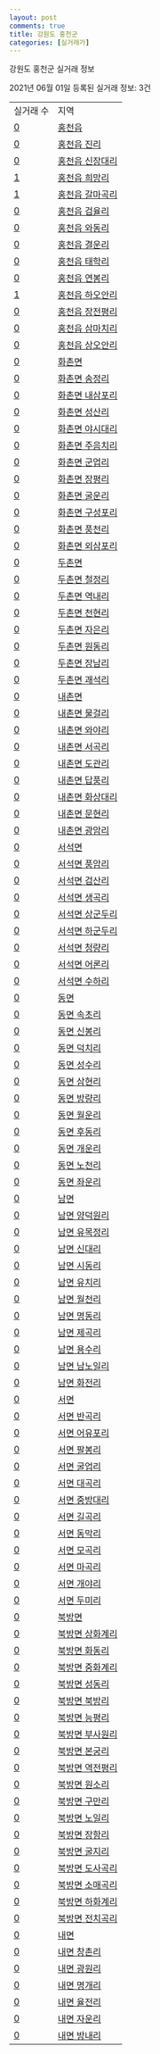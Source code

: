 ```yaml
---
layout: post
comments: true
title: 강원도 홍천군
categories: [실거래가]
---
```


강원도 홍천군 실거래 정보

2021년 06월 01일 등록된 실거래 정보: 3건


<table>
  <tr>
    <td>실거래 수</td>
    <td>지역</td>
  </tr>

  
  <tr>
    <td><a href="4272025000.html">0</a></td>
    <td><a href="4272025000.html">홍천읍</a></td>
  </tr>
    

  <tr>
    <td><a href="4272025021.html">0</a></td>
    <td><a href="4272025021.html">홍천읍 진리</a></td>
  </tr>
    

  <tr>
    <td><a href="4272025022.html">0</a></td>
    <td><a href="4272025022.html">홍천읍 신장대리</a></td>
  </tr>
    

  <tr>
    <td><a href="4272025023.html">1</a></td>
    <td><a href="4272025023.html">홍천읍 희망리</a></td>
  </tr>
    

  <tr>
    <td><a href="4272025024.html">1</a></td>
    <td><a href="4272025024.html">홍천읍 갈마곡리</a></td>
  </tr>
    

  <tr>
    <td><a href="4272025025.html">0</a></td>
    <td><a href="4272025025.html">홍천읍 검율리</a></td>
  </tr>
    

  <tr>
    <td><a href="4272025026.html">0</a></td>
    <td><a href="4272025026.html">홍천읍 와동리</a></td>
  </tr>
    

  <tr>
    <td><a href="4272025027.html">0</a></td>
    <td><a href="4272025027.html">홍천읍 결운리</a></td>
  </tr>
    

  <tr>
    <td><a href="4272025028.html">0</a></td>
    <td><a href="4272025028.html">홍천읍 태학리</a></td>
  </tr>
    

  <tr>
    <td><a href="4272025029.html">0</a></td>
    <td><a href="4272025029.html">홍천읍 연봉리</a></td>
  </tr>
    

  <tr>
    <td><a href="4272025030.html">1</a></td>
    <td><a href="4272025030.html">홍천읍 하오안리</a></td>
  </tr>
    

  <tr>
    <td><a href="4272025031.html">0</a></td>
    <td><a href="4272025031.html">홍천읍 장전평리</a></td>
  </tr>
    

  <tr>
    <td><a href="4272025032.html">0</a></td>
    <td><a href="4272025032.html">홍천읍 삼마치리</a></td>
  </tr>
    

  <tr>
    <td><a href="4272025033.html">0</a></td>
    <td><a href="4272025033.html">홍천읍 상오안리</a></td>
  </tr>
    

  <tr>
    <td><a href="4272031000.html">0</a></td>
    <td><a href="4272031000.html">화촌면</a></td>
  </tr>
    

  <tr>
    <td><a href="4272031021.html">0</a></td>
    <td><a href="4272031021.html">화촌면 송정리</a></td>
  </tr>
    

  <tr>
    <td><a href="4272031022.html">0</a></td>
    <td><a href="4272031022.html">화촌면 내삼포리</a></td>
  </tr>
    

  <tr>
    <td><a href="4272031023.html">0</a></td>
    <td><a href="4272031023.html">화촌면 성산리</a></td>
  </tr>
    

  <tr>
    <td><a href="4272031024.html">0</a></td>
    <td><a href="4272031024.html">화촌면 야시대리</a></td>
  </tr>
    

  <tr>
    <td><a href="4272031025.html">0</a></td>
    <td><a href="4272031025.html">화촌면 주음치리</a></td>
  </tr>
    

  <tr>
    <td><a href="4272031026.html">0</a></td>
    <td><a href="4272031026.html">화촌면 군업리</a></td>
  </tr>
    

  <tr>
    <td><a href="4272031027.html">0</a></td>
    <td><a href="4272031027.html">화촌면 장평리</a></td>
  </tr>
    

  <tr>
    <td><a href="4272031028.html">0</a></td>
    <td><a href="4272031028.html">화촌면 굴운리</a></td>
  </tr>
    

  <tr>
    <td><a href="4272031029.html">0</a></td>
    <td><a href="4272031029.html">화촌면 구성포리</a></td>
  </tr>
    

  <tr>
    <td><a href="4272031030.html">0</a></td>
    <td><a href="4272031030.html">화촌면 풍천리</a></td>
  </tr>
    

  <tr>
    <td><a href="4272031031.html">0</a></td>
    <td><a href="4272031031.html">화촌면 외삼포리</a></td>
  </tr>
    

  <tr>
    <td><a href="4272032000.html">0</a></td>
    <td><a href="4272032000.html">두촌면</a></td>
  </tr>
    

  <tr>
    <td><a href="4272032021.html">0</a></td>
    <td><a href="4272032021.html">두촌면 철정리</a></td>
  </tr>
    

  <tr>
    <td><a href="4272032022.html">0</a></td>
    <td><a href="4272032022.html">두촌면 역내리</a></td>
  </tr>
    

  <tr>
    <td><a href="4272032023.html">0</a></td>
    <td><a href="4272032023.html">두촌면 천현리</a></td>
  </tr>
    

  <tr>
    <td><a href="4272032024.html">0</a></td>
    <td><a href="4272032024.html">두촌면 자은리</a></td>
  </tr>
    

  <tr>
    <td><a href="4272032025.html">0</a></td>
    <td><a href="4272032025.html">두촌면 원동리</a></td>
  </tr>
    

  <tr>
    <td><a href="4272032026.html">0</a></td>
    <td><a href="4272032026.html">두촌면 장남리</a></td>
  </tr>
    

  <tr>
    <td><a href="4272032027.html">0</a></td>
    <td><a href="4272032027.html">두촌면 괘석리</a></td>
  </tr>
    

  <tr>
    <td><a href="4272033000.html">0</a></td>
    <td><a href="4272033000.html">내촌면</a></td>
  </tr>
    

  <tr>
    <td><a href="4272033021.html">0</a></td>
    <td><a href="4272033021.html">내촌면 물걸리</a></td>
  </tr>
    

  <tr>
    <td><a href="4272033022.html">0</a></td>
    <td><a href="4272033022.html">내촌면 와야리</a></td>
  </tr>
    

  <tr>
    <td><a href="4272033023.html">0</a></td>
    <td><a href="4272033023.html">내촌면 서곡리</a></td>
  </tr>
    

  <tr>
    <td><a href="4272033024.html">0</a></td>
    <td><a href="4272033024.html">내촌면 도관리</a></td>
  </tr>
    

  <tr>
    <td><a href="4272033025.html">0</a></td>
    <td><a href="4272033025.html">내촌면 답풍리</a></td>
  </tr>
    

  <tr>
    <td><a href="4272033026.html">0</a></td>
    <td><a href="4272033026.html">내촌면 화상대리</a></td>
  </tr>
    

  <tr>
    <td><a href="4272033027.html">0</a></td>
    <td><a href="4272033027.html">내촌면 문현리</a></td>
  </tr>
    

  <tr>
    <td><a href="4272033028.html">0</a></td>
    <td><a href="4272033028.html">내촌면 광암리</a></td>
  </tr>
    

  <tr>
    <td><a href="4272034000.html">0</a></td>
    <td><a href="4272034000.html">서석면</a></td>
  </tr>
    

  <tr>
    <td><a href="4272034021.html">0</a></td>
    <td><a href="4272034021.html">서석면 풍암리</a></td>
  </tr>
    

  <tr>
    <td><a href="4272034022.html">0</a></td>
    <td><a href="4272034022.html">서석면 검산리</a></td>
  </tr>
    

  <tr>
    <td><a href="4272034023.html">0</a></td>
    <td><a href="4272034023.html">서석면 생곡리</a></td>
  </tr>
    

  <tr>
    <td><a href="4272034024.html">0</a></td>
    <td><a href="4272034024.html">서석면 상군두리</a></td>
  </tr>
    

  <tr>
    <td><a href="4272034025.html">0</a></td>
    <td><a href="4272034025.html">서석면 하군두리</a></td>
  </tr>
    

  <tr>
    <td><a href="4272034026.html">0</a></td>
    <td><a href="4272034026.html">서석면 청량리</a></td>
  </tr>
    

  <tr>
    <td><a href="4272034027.html">0</a></td>
    <td><a href="4272034027.html">서석면 어론리</a></td>
  </tr>
    

  <tr>
    <td><a href="4272034028.html">0</a></td>
    <td><a href="4272034028.html">서석면 수하리</a></td>
  </tr>
    

  <tr>
    <td><a href="4272035000.html">0</a></td>
    <td><a href="4272035000.html">동면</a></td>
  </tr>
    

  <tr>
    <td><a href="4272035021.html">0</a></td>
    <td><a href="4272035021.html">동면 속초리</a></td>
  </tr>
    

  <tr>
    <td><a href="4272035022.html">0</a></td>
    <td><a href="4272035022.html">동면 신봉리</a></td>
  </tr>
    

  <tr>
    <td><a href="4272035023.html">0</a></td>
    <td><a href="4272035023.html">동면 덕치리</a></td>
  </tr>
    

  <tr>
    <td><a href="4272035024.html">0</a></td>
    <td><a href="4272035024.html">동면 성수리</a></td>
  </tr>
    

  <tr>
    <td><a href="4272035025.html">0</a></td>
    <td><a href="4272035025.html">동면 삼현리</a></td>
  </tr>
    

  <tr>
    <td><a href="4272035026.html">0</a></td>
    <td><a href="4272035026.html">동면 방량리</a></td>
  </tr>
    

  <tr>
    <td><a href="4272035027.html">0</a></td>
    <td><a href="4272035027.html">동면 월운리</a></td>
  </tr>
    

  <tr>
    <td><a href="4272035028.html">0</a></td>
    <td><a href="4272035028.html">동면 후동리</a></td>
  </tr>
    

  <tr>
    <td><a href="4272035029.html">0</a></td>
    <td><a href="4272035029.html">동면 개운리</a></td>
  </tr>
    

  <tr>
    <td><a href="4272035030.html">0</a></td>
    <td><a href="4272035030.html">동면 노천리</a></td>
  </tr>
    

  <tr>
    <td><a href="4272035031.html">0</a></td>
    <td><a href="4272035031.html">동면 좌운리</a></td>
  </tr>
    

  <tr>
    <td><a href="4272036000.html">0</a></td>
    <td><a href="4272036000.html">남면</a></td>
  </tr>
    

  <tr>
    <td><a href="4272036021.html">0</a></td>
    <td><a href="4272036021.html">남면 양덕원리</a></td>
  </tr>
    

  <tr>
    <td><a href="4272036022.html">0</a></td>
    <td><a href="4272036022.html">남면 유목정리</a></td>
  </tr>
    

  <tr>
    <td><a href="4272036023.html">0</a></td>
    <td><a href="4272036023.html">남면 신대리</a></td>
  </tr>
    

  <tr>
    <td><a href="4272036024.html">0</a></td>
    <td><a href="4272036024.html">남면 시동리</a></td>
  </tr>
    

  <tr>
    <td><a href="4272036025.html">0</a></td>
    <td><a href="4272036025.html">남면 유치리</a></td>
  </tr>
    

  <tr>
    <td><a href="4272036026.html">0</a></td>
    <td><a href="4272036026.html">남면 월천리</a></td>
  </tr>
    

  <tr>
    <td><a href="4272036027.html">0</a></td>
    <td><a href="4272036027.html">남면 명동리</a></td>
  </tr>
    

  <tr>
    <td><a href="4272036028.html">0</a></td>
    <td><a href="4272036028.html">남면 제곡리</a></td>
  </tr>
    

  <tr>
    <td><a href="4272036029.html">0</a></td>
    <td><a href="4272036029.html">남면 용수리</a></td>
  </tr>
    

  <tr>
    <td><a href="4272036030.html">0</a></td>
    <td><a href="4272036030.html">남면 남노일리</a></td>
  </tr>
    

  <tr>
    <td><a href="4272036031.html">0</a></td>
    <td><a href="4272036031.html">남면 화전리</a></td>
  </tr>
    

  <tr>
    <td><a href="4272037000.html">0</a></td>
    <td><a href="4272037000.html">서면</a></td>
  </tr>
    

  <tr>
    <td><a href="4272037021.html">0</a></td>
    <td><a href="4272037021.html">서면 반곡리</a></td>
  </tr>
    

  <tr>
    <td><a href="4272037022.html">0</a></td>
    <td><a href="4272037022.html">서면 어유포리</a></td>
  </tr>
    

  <tr>
    <td><a href="4272037023.html">0</a></td>
    <td><a href="4272037023.html">서면 팔봉리</a></td>
  </tr>
    

  <tr>
    <td><a href="4272037024.html">0</a></td>
    <td><a href="4272037024.html">서면 굴업리</a></td>
  </tr>
    

  <tr>
    <td><a href="4272037025.html">0</a></td>
    <td><a href="4272037025.html">서면 대곡리</a></td>
  </tr>
    

  <tr>
    <td><a href="4272037026.html">0</a></td>
    <td><a href="4272037026.html">서면 중방대리</a></td>
  </tr>
    

  <tr>
    <td><a href="4272037027.html">0</a></td>
    <td><a href="4272037027.html">서면 길곡리</a></td>
  </tr>
    

  <tr>
    <td><a href="4272037028.html">0</a></td>
    <td><a href="4272037028.html">서면 동막리</a></td>
  </tr>
    

  <tr>
    <td><a href="4272037029.html">0</a></td>
    <td><a href="4272037029.html">서면 모곡리</a></td>
  </tr>
    

  <tr>
    <td><a href="4272037030.html">0</a></td>
    <td><a href="4272037030.html">서면 마곡리</a></td>
  </tr>
    

  <tr>
    <td><a href="4272037031.html">0</a></td>
    <td><a href="4272037031.html">서면 개야리</a></td>
  </tr>
    

  <tr>
    <td><a href="4272037032.html">0</a></td>
    <td><a href="4272037032.html">서면 두미리</a></td>
  </tr>
    

  <tr>
    <td><a href="4272038000.html">0</a></td>
    <td><a href="4272038000.html">북방면</a></td>
  </tr>
    

  <tr>
    <td><a href="4272038021.html">0</a></td>
    <td><a href="4272038021.html">북방면 상화계리</a></td>
  </tr>
    

  <tr>
    <td><a href="4272038022.html">0</a></td>
    <td><a href="4272038022.html">북방면 화동리</a></td>
  </tr>
    

  <tr>
    <td><a href="4272038023.html">0</a></td>
    <td><a href="4272038023.html">북방면 중화계리</a></td>
  </tr>
    

  <tr>
    <td><a href="4272038024.html">0</a></td>
    <td><a href="4272038024.html">북방면 성동리</a></td>
  </tr>
    

  <tr>
    <td><a href="4272038025.html">0</a></td>
    <td><a href="4272038025.html">북방면 북방리</a></td>
  </tr>
    

  <tr>
    <td><a href="4272038026.html">0</a></td>
    <td><a href="4272038026.html">북방면 능평리</a></td>
  </tr>
    

  <tr>
    <td><a href="4272038027.html">0</a></td>
    <td><a href="4272038027.html">북방면 부사원리</a></td>
  </tr>
    

  <tr>
    <td><a href="4272038028.html">0</a></td>
    <td><a href="4272038028.html">북방면 본궁리</a></td>
  </tr>
    

  <tr>
    <td><a href="4272038029.html">0</a></td>
    <td><a href="4272038029.html">북방면 역전평리</a></td>
  </tr>
    

  <tr>
    <td><a href="4272038030.html">0</a></td>
    <td><a href="4272038030.html">북방면 원소리</a></td>
  </tr>
    

  <tr>
    <td><a href="4272038031.html">0</a></td>
    <td><a href="4272038031.html">북방면 구만리</a></td>
  </tr>
    

  <tr>
    <td><a href="4272038032.html">0</a></td>
    <td><a href="4272038032.html">북방면 노일리</a></td>
  </tr>
    

  <tr>
    <td><a href="4272038033.html">0</a></td>
    <td><a href="4272038033.html">북방면 장항리</a></td>
  </tr>
    

  <tr>
    <td><a href="4272038034.html">0</a></td>
    <td><a href="4272038034.html">북방면 굴지리</a></td>
  </tr>
    

  <tr>
    <td><a href="4272038035.html">0</a></td>
    <td><a href="4272038035.html">북방면 도사곡리</a></td>
  </tr>
    

  <tr>
    <td><a href="4272038036.html">0</a></td>
    <td><a href="4272038036.html">북방면 소매곡리</a></td>
  </tr>
    

  <tr>
    <td><a href="4272038037.html">0</a></td>
    <td><a href="4272038037.html">북방면 하화계리</a></td>
  </tr>
    

  <tr>
    <td><a href="4272038038.html">0</a></td>
    <td><a href="4272038038.html">북방면 전치곡리</a></td>
  </tr>
    

  <tr>
    <td><a href="4272039000.html">0</a></td>
    <td><a href="4272039000.html">내면</a></td>
  </tr>
    

  <tr>
    <td><a href="4272039021.html">0</a></td>
    <td><a href="4272039021.html">내면 창촌리</a></td>
  </tr>
    

  <tr>
    <td><a href="4272039022.html">0</a></td>
    <td><a href="4272039022.html">내면 광원리</a></td>
  </tr>
    

  <tr>
    <td><a href="4272039023.html">0</a></td>
    <td><a href="4272039023.html">내면 명개리</a></td>
  </tr>
    

  <tr>
    <td><a href="4272039024.html">0</a></td>
    <td><a href="4272039024.html">내면 율전리</a></td>
  </tr>
    

  <tr>
    <td><a href="4272039025.html">0</a></td>
    <td><a href="4272039025.html">내면 자운리</a></td>
  </tr>
    

  <tr>
    <td><a href="4272039026.html">0</a></td>
    <td><a href="4272039026.html">내면 방내리</a></td>
  </tr>
    


</table>
    